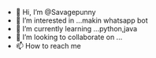 - 👋 Hi, I’m @Savagepunny
- 👀 I’m interested in ...makin whatsapp bot
- 🌱 I’m currently learning ...python,java
- 💞️ I’m looking to collaborate on ...
- 📫 How to reach me 

<!---
Savagepunny/Savagepunny is a ✨ special ✨ repository because its `README.md` (this file) appears on your GitHub profile.
You can click the Preview link to take a look at your changes.
--->
